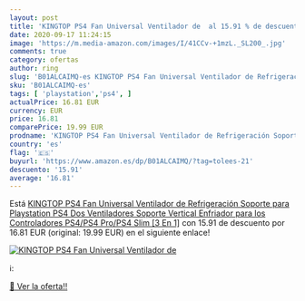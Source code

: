 ```yaml
---
layout: post
title: 'KINGTOP PS4 Fan Universal Ventilador de  al 15.91 % de descuento'
date: 2020-09-17 11:24:15
image: 'https://m.media-amazon.com/images/I/41CCv-+1mzL._SL200_.jpg'
comments: true
category: ofertas
author: ring
slug: 'B01ALCAIMQ-es KINGTOP PS4 Fan Universal Ventilador de Refrigeración...'
sku: 'B01ALCAIMQ-es'
tags: [ 'playstation','ps4', ]
actualPrice: 16.81 EUR
currency: EUR
price: 16.81
comparePrice: 19.99 EUR
prodname: 'KINGTOP PS4 Fan Universal Ventilador de Refrigeración Soporte para Playstation PS4 Dos Ventiladores Soporte Vertical Enfriador para los Controladores PS4/PS4 Pro/PS4 Slim [3 En 1]'
country: 'es'
flag: '🇪🇸'
buyurl: 'https://www.amazon.es/dp/B01ALCAIMQ/?tag=tolees-21'
descuento: '15.91'
average: '16.81'
---
```


Está [KINGTOP PS4 Fan Universal Ventilador de Refrigeración Soporte para Playstation PS4 Dos Ventiladores Soporte Vertical Enfriador para los Controladores PS4/PS4 Pro/PS4 Slim [3 En 1]](https://www.amazon.es/dp/B01ALCAIMQ/?tag=tolees-21) con 15.91 de descuento por 16.81 EUR (original: 19.99 EUR) en el siguiente enlace!

[![KINGTOP PS4 Fan Universal Ventilador de ](https://m.media-amazon.com/images/I/41CCv-+1mzL._SL200_.jpg)](https://www.amazon.es/dp/B01ALCAIMQ/?tag=tolees-21)

ℹ️:


[🛒 Ver la oferta!!](https://www.amazon.es/dp/B01ALCAIMQ/?tag=tolees-21)
